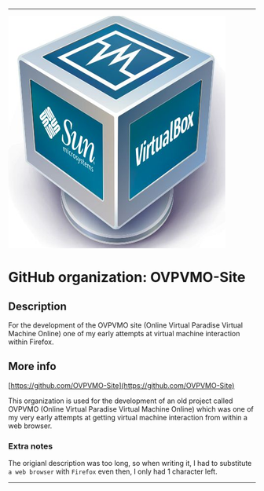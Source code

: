 
***

![SunVirtualBox2.jpeg failed to load. The file may be missing or corrupt. Check the file path for errors first.](/AdditionalInfo/1/OVPVMO-Site/SunVirtualBox2.jpeg)

# GitHub organization: OVPVMO-Site

## Description

For the development of the OVPVMO site (Online Virtual Paradise Virtual Machine Online) one of my early attempts at virtual machine interaction within Firefox.

## More info

[https://github.com/OVPVMO-Site](https://github.com/OVPVMO-Site)

This organization is used for the development of an old project called OVPVMO (Online Virtual Paradise Virtual Machine Online) which was one of my very early attempts at getting virtual machine interaction from within a web browser.

### Extra notes

The origianl description was too long, so when writing it, I had to substitute `a web browser` with `Firefox` even then, I only had 1 character left.

***
